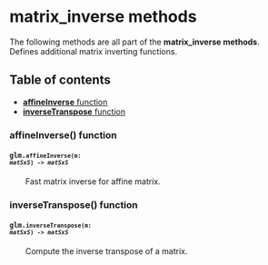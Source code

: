 [//]: # (generated using SlashBack 0.2.0)

  
# matrix\_inverse methods  
The following methods are all part of the **matrix\_inverse methods**\.  
Defines additional matrix inverting functions\.  
## Table of contents  
  
* [**affineInverse** function](#affineinverse-function)  
* [**inverseTranspose** function](#inversetranspose-function)  
  
### affineInverse\(\) function  
#### <code>glm.<code>**affineInverse**(**m**: *matSxS*) -\> *matSxS*</code></code>  
&emsp;&emsp;Fast matrix inverse for affine matrix\.  
  
### inverseTranspose\(\) function  
#### <code>glm.<code>**inverseTranspose**(**m**: *matSxS*) -\> *matSxS*</code></code>  
&emsp;&emsp;Compute the inverse transpose of a matrix\.  
  
